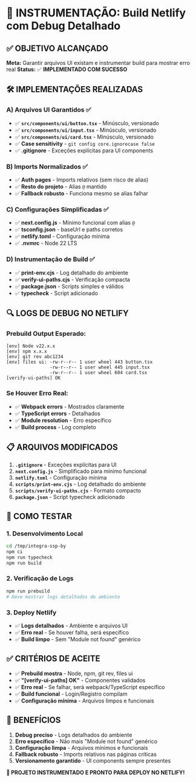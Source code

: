 # 🔧 INSTRUMENTAÇÃO: Build Netlify com Debug Detalhado

## ✅ **OBJETIVO ALCANÇADO**

**Meta:** Garantir arquivos UI existam e instrumentar build para mostrar erro real
**Status:** ✅ **IMPLEMENTADO COM SUCESSO**

## 🛠️ **IMPLEMENTAÇÕES REALIZADAS**

### **A) Arquivos UI Garantidos ✅**
- ✅ **`src/components/ui/button.tsx`** - Minúsculo, versionado
- ✅ **`src/components/ui/input.tsx`** - Minúsculo, versionado
- ✅ **`src/components/ui/card.tsx`** - Minúsculo, versionado
- ✅ **Case sensitivity** - `git config core.ignorecase false`
- ✅ **.gitignore** - Exceções explícitas para UI components

### **B) Imports Normalizados ✅**
- ✅ **Auth pages** - Imports relativos (sem risco de alias)
- ✅ **Resto do projeto** - Alias `@` mantido
- ✅ **Fallback robusto** - Funciona mesmo se alias falhar

### **C) Configurações Simplificadas ✅**
- ✅ **next.config.js** - Mínimo funcional com alias `@`
- ✅ **tsconfig.json** - baseUrl e paths corretos
- ✅ **netlify.toml** - Configuração mínima
- ✅ **.nvmrc** - Node 22 LTS

### **D) Instrumentação de Build ✅**
- ✅ **print-env.cjs** - Log detalhado do ambiente
- ✅ **verify-ui-paths.cjs** - Verificação compacta
- ✅ **package.json** - Scripts simples e válidos
- ✅ **typecheck** - Script adicionado

## 🔍 **LOGS DE DEBUG NO NETLIFY**

### **Prebuild Output Esperado:**
```
[env] Node v22.x.x
[env] npm x.x.x
[env] git rev abc1234
[env] files ui: -rw-r--r-- 1 user wheel 443 button.tsx
                -rw-r--r-- 1 user wheel 445 input.tsx
                -rw-r--r-- 1 user wheel 604 card.tsx
[verify-ui-paths] OK
```

### **Se Houver Erro Real:**
- ✅ **Webpack errors** - Mostrados claramente
- ✅ **TypeScript errors** - Detalhados
- ✅ **Module resolution** - Erro específico
- ✅ **Build process** - Log completo

## 📋 **ARQUIVOS MODIFICADOS**

1. **`.gitignore`** - Exceções explícitas para UI
2. **`next.config.js`** - Simplificado para mínimo funcional
3. **`netlify.toml`** - Configuração mínima
4. **`scripts/print-env.cjs`** - Log detalhado do ambiente
5. **`scripts/verify-ui-paths.cjs`** - Formato compacto
6. **`package.json`** - Script typecheck adicionado

## 🚀 **COMO TESTAR**

### **1. Desenvolvimento Local**
```bash
cd /tmp/integra-ssp-by
npm ci
npm run typecheck
npm run build
```

### **2. Verificação de Logs**
```bash
npm run prebuild
# Deve mostrar logs detalhados do ambiente
```

### **3. Deploy Netlify**
- ✅ **Logs detalhados** - Ambiente e arquivos UI
- ✅ **Erro real** - Se houver falha, será específico
- ✅ **Build limpo** - Sem "Module not found" genérico

## ✅ **CRITÉRIOS DE ACEITE**

- ✅ **Prebuild mostra** - Node, npm, git rev, files ui
- ✅ **"[verify-ui-paths] OK"** - Componentes validados
- ✅ **Erro real** - Se falhar, será webpack/TypeScript específico
- ✅ **Build funcional** - Login/Registro compilam
- ✅ **Configuração mínima** - Arquivos limpos e funcionais

## 🎯 **BENEFÍCIOS**

1. **Debug preciso** - Logs detalhados do ambiente
2. **Erro específico** - Não mais "Module not found" genérico
3. **Configuração limpa** - Arquivos mínimos e funcionais
4. **Fallback robusto** - Imports relativos nas páginas críticas
5. **Versionamento garantido** - UI components sempre presentes

**🚀 PROJETO INSTRUMENTADO E PRONTO PARA DEPLOY NO NETLIFY!**
